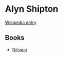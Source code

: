 # Alyn Shipton

[Wikipedia entry](https://en.wikipedia.org/wiki/Alyn_Shipton)

## Books

- [Nilsson](Nilsson-_The_Life_of_a_Singer-Songwriter.md)
